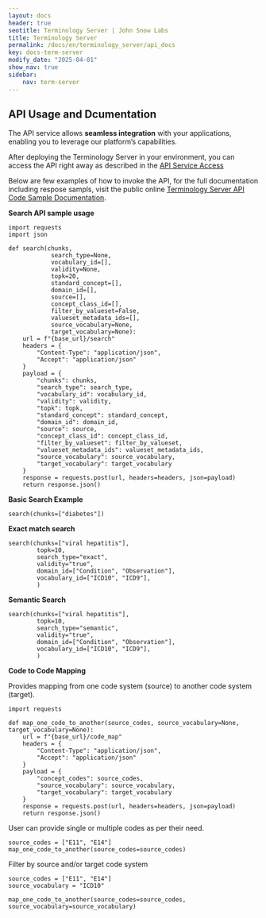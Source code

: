 ```yaml
---
layout: docs
header: true
seotitle: Terminology Server | John Snow Labs
title: Terminology Server 
permalink: /docs/en/terminology_server/api_docs
key: docs-term-server
modify_date: "2025-04-01"
show_nav: true
sidebar:
    nav: term-server
---
```


## API Usage and Dcumentation

The API service allows **seamless integration** with your applications, enabling you to leverage our platform’s capabilities.

After deploying the Terminology Server in your environment, you can access the API right away as described in the [API Service Access](api_service_access.md) 

Below are few examples of how to invoke the API, for the full documentation including respose sampls, visit the public online [Terminology Server API Code Sample Documentation](https://github.com/JohnSnowLabs/spark-nlp-workshop/blob/master/products/term_server/terminology_api.ipynb).

**Search API sample usage**
```
import requests
import json

def search(chunks, 
            search_type=None, 
            vocabulary_id=[], 
            validity=None,
            topk=20,
            standard_concept=[], 
            domain_id=[], 
            source=[], 
            concept_class_id=[], 
            filter_by_valueset=False,
            valueset_metadata_ids=[], 
            source_vocabulary=None,
            target_vocabulary=None):
    url = f"{base_url}/search"
    headers = {
        "Content-Type": "application/json",
        "Accept": "application/json"
    }
    payload = {
        "chunks": chunks,
        "search_type": search_type,
        "vocabulary_id": vocabulary_id,
        "validity": validity,
        "topk": topk,
        "standard_concept": standard_concept,
        "domain_id": domain_id,
        "source": source,
        "concept_class_id": concept_class_id,
        "filter_by_valueset": filter_by_valueset,
        "valueset_metadata_ids": valueset_metadata_ids,
        "source_vocabulary": source_vocabulary,
        "target_vocabulary": target_vocabulary
    }
    response = requests.post(url, headers=headers, json=payload)
    return response.json()
```
**Basic Search Example**
```
search(chunks=["diabetes"])
```

**Exact match search**
```
search(chunks=["viral hepatitis"], 
        topk=10, 
        search_type="exact",
        validity="true",
        domain_id=["Condition", "Observation"],
        vocabulary_id=["ICD10", "ICD9"],
        )
```

**Semantic Search**
```
search(chunks=["viral hepatitis"], 
        topk=10, 
        search_type="semantic",
        validity="true",
        domain_id=["Condition", "Observation"],
        vocabulary_id=["ICD10", "ICD9"],
        )
```

**Code to Code Mapping**

Provides mapping from one code system (source) to another code system (target).

```
import requests

def map_one_code_to_another(source_codes, source_vocabulary=None, target_vocabulary=None):
    url = f"{base_url}/code_map"
    headers = {
        "Content-Type": "application/json",
        "Accept": "application/json"
    }
    payload = {
        "concept_codes": source_codes,
        "source_vocabulary": source_vocabulary,
        "target_vocabulary": target_vocabulary
    }
    response = requests.post(url, headers=headers, json=payload)
    return response.json()
```
User can provide single or multiple codes as per their need.
```
source_codes = ["E11", "E14"]
map_one_code_to_another(source_codes=source_codes)
```
Filter by source and/or target code system
```
source_codes = ["E11", "E14"]
source_vocabulary = "ICD10"

map_one_code_to_another(source_codes=source_codes, source_vocabulary=source_vocabulary)
```
